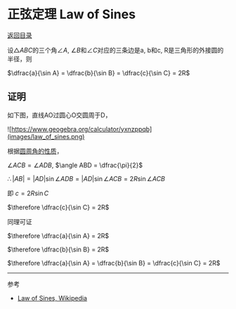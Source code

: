<script>
MathJax = {
  tex: {
    inlineMath: [['$', '$'], ['\\(', '\\)']]
  }
};
</script>
<script id="MathJax-script" async
  src="https://cdn.jsdelivr.net/npm/mathjax@3/es5/tex-chtml.js">
</script>

# 正弦定理 Law of Sines

[返回目录](index.md)

设$\triangle ABC$的三个角$\angle A$, $\angle B$和$\angle C$对应的三条边是a, b和c, R是三角形的外接圆的半径，则

$\dfrac{a}{\sin A} = \dfrac{b}{\sin B} = \dfrac{c}{\sin C} = 2R$

## 证明

如下图，直线AO过圆心O交圆周于D，

![https://www.geogebra.org/calculator/yxnzppqb](images/law_of_sines.png)

根据[圆周角的性质](circumference_and_radius_angle.md)，

$\angle ACB = \angle ADB$, $\angle ABD = \dfrac{\pi}{2}$

$\therefore \vert AB \vert = \vert AD \vert \sin{\angle ADB}=\vert AD \vert \sin{\angle ACB}=2R\sin{\angle ACB}$

即 $c=2R\sin{C}$

$\therefore \dfrac{c}{\sin C} = 2R$

同理可证

$\therefore \dfrac{a}{\sin A} = 2R$

$\therefore \dfrac{b}{\sin B} = 2R$

$\therefore \dfrac{a}{\sin A} = \dfrac{b}{\sin B} = \dfrac{c}{\sin C} = 2R$

---

参考

* [Law of Sines, Wikipedia](https://en.wikipedia.org/wiki/Law_of_sines)